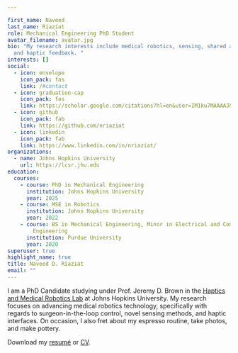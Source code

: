 ```yaml
---

first_name: Naveed
last_name: Riaziat
role: Mechanical Engineering PhD Student
avatar_filename: avatar.jpg
bio: "My research interests include medical robotics, sensing, shared autonomy,
  and haptic feedback. "
interests: []
social:
  - icon: envelope
    icon_pack: fas
    link: /#contact
  - icon: graduation-cap
    icon_pack: fas
    link: https://scholar.google.com/citations?hl=en&user=IM1ku7MAAAAJ&view_op=list_works&gmla=AJsN-F40iMLFTp9RXi7JbVIKy-J3Qra0hGMpobWve1inak6jYuxbEAC1DIg3hEX_WYFfXuY0wVNmyz6S9uLtoswZx1NY37Y7_g
  - icon: github
    icon_pack: fab
    link: https://github.com/nriaziat
  - icon: linkedin
    icon_pack: fab
    link: https://www.linkedin.com/in/nriaziat/
organizations:
  - name: Johns Hopkins University
    url: https://lcsr.jhu.edu
education:
  courses:
    - course: PhD in Mechanical Engineering
      institution: Johns Hopkins University
      year: 2025
    - course: MSE in Robotics
      institution: Johns Hopkins University
      year: 2022
    - course: BS in Mechanical Engineering, Minor in Electrical and Computer
        Engineering
      institution: Purdue University
      year: 2020
superuser: true
highlight_name: true
title: Naveed D. Riaziat
email: ""
---
```

I am a PhD Candidate studying under Prof. Jeremy D. Brown in the [Haptics and Medical Robotics Lab](https://hamr.lcsr.jhu.edu) at Johns Hopkins University. My research focuses on advancing medical robotics technology, specifically with regards to surgeon-in-the-loop control, novel sensing methods, and haptic interfaces. On occasion, I also fret about my espresso routine, take photos, and make pottery.

Download my [resumé](/uploads/resume.pdf) or [CV](/uploads/Academic_CV.pdf).
